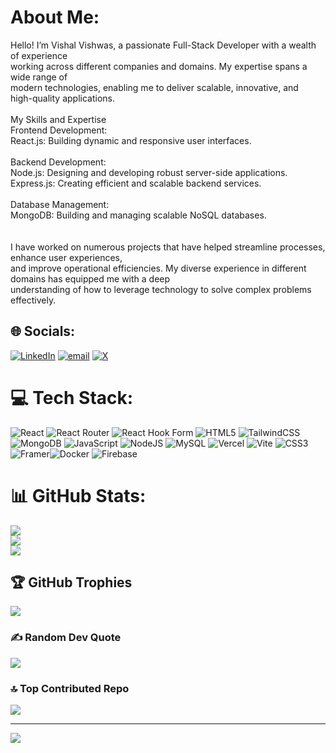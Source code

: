 # About Me:
Hello! I’m Vishal Vishwas, a passionate Full-Stack Developer with a wealth of experience<br>working across different companies and domains. My expertise spans a wide range of <br>modern technologies, enabling me to deliver scalable, innovative, and <br>high-quality applications.<br><br>My Skills and Expertise<br>Frontend Development:<br>React.js: Building dynamic and responsive user interfaces.<br><br>Backend Development:<br>Node.js: Designing and developing robust server-side applications.<br>Express.js: Creating efficient and scalable backend services.<br><br>Database Management:<br>MongoDB: Building and managing scalable NoSQL databases.<br><br><br>I have worked on numerous projects that have helped streamline processes, enhance user experiences, <br>and improve operational efficiencies. My diverse experience in different domains has equipped me with a deep <br>understanding of how to leverage technology to solve complex problems effectively.


## 🌐 Socials:
[![LinkedIn](https://img.shields.io/badge/LinkedIn-%230077B5.svg?logo=linkedin&logoColor=white)](https://linkedin.com/in/https://www.linkedin.com/in/vishalvishwas/) [![email](https://img.shields.io/badge/Email-D14836?logo=gmail&logoColor=white)](mailto:vishalvishwas7082@gmail.com) [![X](https://img.shields.io/badge/X-black.svg?logo=X&logoColor=white)](https://x.com/https://x.com/vishalvishwas01) 

# 💻 Tech Stack:
![React](https://img.shields.io/badge/react-%2320232a.svg?style=for-the-badge&logo=react&logoColor=%2361DAFB) ![React Router](https://img.shields.io/badge/React_Router-CA4245?style=for-the-badge&logo=react-router&logoColor=white) ![React Hook Form](https://img.shields.io/badge/React%20Hook%20Form-%23EC5990.svg?style=for-the-badge&logo=reacthookform&logoColor=white) ![HTML5](https://img.shields.io/badge/html5-%23E34F26.svg?style=for-the-badge&logo=html5&logoColor=white) ![TailwindCSS](https://img.shields.io/badge/tailwindcss-%2338B2AC.svg?style=for-the-badge&logo=tailwind-css&logoColor=white) ![MongoDB](https://img.shields.io/badge/MongoDB-%234ea94b.svg?style=for-the-badge&logo=mongodb&logoColor=white) ![JavaScript](https://img.shields.io/badge/javascript-%23323330.svg?style=for-the-badge&logo=javascript&logoColor=%23F7DF1E) ![NodeJS](https://img.shields.io/badge/node.js-6DA55F?style=for-the-badge&logo=node.js&logoColor=white) ![MySQL](https://img.shields.io/badge/mysql-4479A1.svg?style=for-the-badge&logo=mysql&logoColor=white) ![Vercel](https://img.shields.io/badge/vercel-%23000000.svg?style=for-the-badge&logo=vercel&logoColor=white) ![Vite](https://img.shields.io/badge/vite-%23646CFF.svg?style=for-the-badge&logo=vite&logoColor=white) ![CSS3](https://img.shields.io/badge/css3-%231572B6.svg?style=for-the-badge&logo=css3&logoColor=white)![Framer](https://img.shields.io/badge/Framer-black?style=for-the-badge&logo=framer&logoColor=blue)![Docker](https://img.shields.io/badge/docker-%230db7ed.svg?style=for-the-badge&logo=docker&logoColor=white) ![Firebase](https://img.shields.io/badge/firebase-a08021?style=for-the-badge&logo=firebase&logoColor=ffcd34)

# 📊 GitHub Stats:
![](https://github-readme-stats.vercel.app/api?username=vishalvishwas01&theme=dark&hide_border=false&include_all_commits=false&count_private=false)<br/>
![](https://nirzak-streak-stats.vercel.app/?user=vishalvishwas01&theme=dark&hide_border=false)<br/>
![](https://github-readme-stats.vercel.app/api/top-langs/?username=vishalvishwas01&theme=dark&hide_border=false&include_all_commits=false&count_private=false&layout=compact)

## 🏆 GitHub Trophies
![](https://github-profile-trophy.vercel.app/?username=vishalvishwas01&theme=radical&no-frame=false&no-bg=false&margin-w=4)

### ✍️ Random Dev Quote
![](https://quotes-github-readme.vercel.app/api?type=horizontal&theme=radical)

### 🔝 Top Contributed Repo
![](https://github-contributor-stats.vercel.app/api?username=vishalvishwas01&limit=5&theme=dark&combine_all_yearly_contributions=true)

---
[![](https://visitcount.itsvg.in/api?id=vishalvishwas01&icon=0&color=0)](https://visitcount.itsvg.in)

<!-- Proudly created with GPRM ( https://gprm.itsvg.in ) -->
